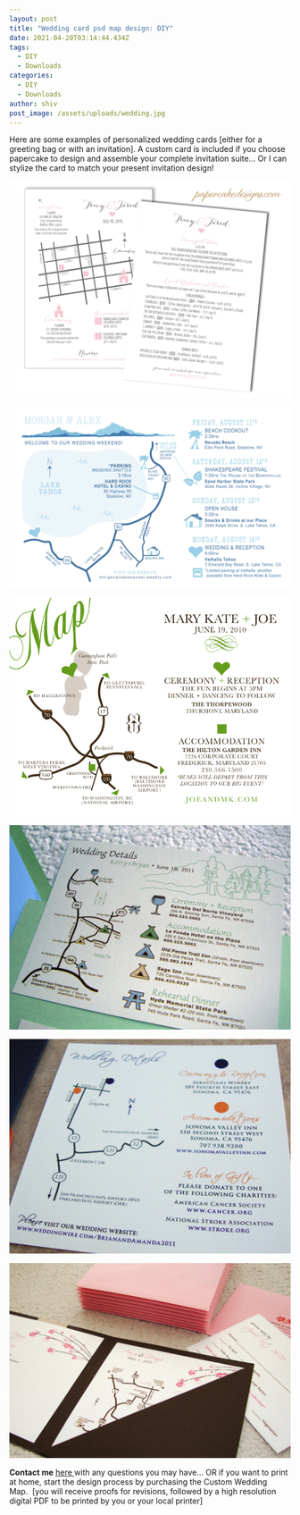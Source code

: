 ```yaml
---
layout: post
title: "Wedding card psd map design: DIY"
date: 2021-04-20T03:14:44.434Z
tags:
  - DIY
  - Downloads
categories:
  - DIY
  - Downloads
author: shiv
post_image: /assets/uploads/wedding.jpg
---
```

Here are some examples of personalized wedding cards \[either for a greeting bag or with an invitation]. A custom card is included if you choose papercake to design and assemble your complete invitation suite... Or I can stylize the card to match your present invitation design!

![Map Front Back](/assets/uploads/mapfrontback.jpg "Map Front Back")

![welcome map](/assets/uploads/ma_welcomemapf.jpg "welcome map")

![mk map](/assets/uploads/mk_map21.jpg "mk map")

![mapkerry](/assets/uploads/mapkerry.jpg "mapkerry")

![ab map](/assets/uploads/ab_map.jpg "ab map")

![amymap](/assets/uploads/amymap.jpg "amymap")



**Contact me** [here ](https://www.shivsingh.net/contact-me/)with any questions you may have… OR if you want to print at home, start the design process by purchasing the Custom Wedding Map.  \[you will receive proofs for revisions, followed by a high resolution digital PDF to be printed by you or your local printer]